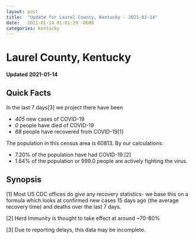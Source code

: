```yaml
---
layout: post
title:  "Update for Laurel County, Kentucky - 2021-01-14"
date:   2021-01-14 01:01:29 -0600
categories: Kentucky
---
```


# Laurel County, Kentucky
#### Updated 2021-01-14

## Quick Facts

In the last 7 days[3] we project there have been
- *405* new cases of COVID-19
- *0* people have died of COVID-19
- *68* people have recovered from COVID-19[1]

The population in this census area is 60813. By our calculations:
- 7.20% of the population have had COVID-19.[2]
- 1.64% of the population or 999.0 people are actively fighting the virus.

## Synopsis




[1] Most US CDC offices do give any recovery statistics- we base this on a formula which looks at confirmed new cases
15 days ago (the average recovery time) and deaths over the last 7 days.

[2] Herd Immunity is thought to take effect at around ~70-80%

[3] Due to reporting delays, this data may be incomplete.
 
    